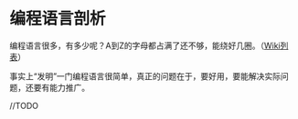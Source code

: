 # 编程语言剖析

编程语言很多，有多少呢？A到Z的字母都占满了还不够，能绕好几圈。（[Wiki列表](https://en.wikipedia.org/wiki/List_of_programming_languages)）

事实上“发明”一门编程语言很简单，真正的问题在于，要好用，要能解决实际问题，还要有能力推广。

//TODO

